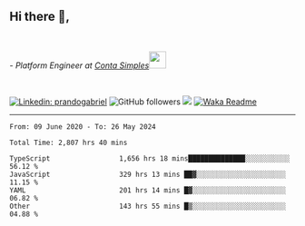 <h2>Hi there  👋,</h2> </br>

<p><em>- Platform Engineer at <a href="https://contasimples.com">Conta Simples</a><img src="https://media.giphy.com/media/WUlplcMpOCEmTGBtBW/giphy.gif" width="30"> 
</em></p></br>


[![Linkedin: prandogabriel](https://img.shields.io/badge/-prandogabriel-blue?style=flat-square&logo=Linkedin&logoColor=white&link=https://www.linkedin.com/in/prandogabriel/)](https://www.linkedin.com/in/prandogabriel)
![GitHub followers](https://img.shields.io/github/followers/prandogabriel?label=Follow&style=social)
![](https://visitor-badge.glitch.me/badge?page_id=prandogabriel.prandogabriel)
[![Waka Readme](https://github.com/prandogabriel/prandogabriel/actions/workflows/update-stats.yml.yml/badge.svg)](https://github.com/prandogabriel/prandogabriel/actions/workflows/update-stats.yml.yml)

---

<!--START_SECTION:waka-->

```golang
From: 09 June 2020 - To: 26 May 2024

Total Time: 2,807 hrs 40 mins

TypeScript                 1,656 hrs 18 mins██████████████░░░░░░░░░░░   56.12 %
JavaScript                 329 hrs 13 mins ██▓░░░░░░░░░░░░░░░░░░░░░░   11.15 %
YAML                       201 hrs 14 mins █▓░░░░░░░░░░░░░░░░░░░░░░░   06.82 %
Other                      143 hrs 55 mins █▒░░░░░░░░░░░░░░░░░░░░░░░   04.88 %
```

<!--END_SECTION:waka-->
